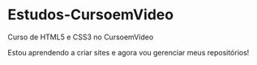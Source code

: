 # Estudos-CursoemVideo
Curso de HTML5 e CSS3 no CursoemVídeo

 Estou aprendendo a criar sites e agora vou gerenciar meus repositórios!
